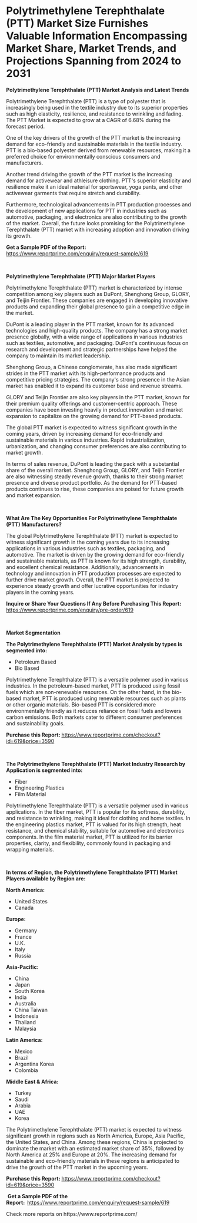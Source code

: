 <p><h1>Polytrimethylene Terephthalate (PTT) Market Size Furnishes Valuable Information Encompassing Market Share, Market Trends, and Projections Spanning from 2024 to 2031</h1></p><p><strong>Polytrimethylene Terephthalate (PTT) Market Analysis and Latest Trends</strong></p>
<p><p>Polytrimethylene Terephthalate (PTT) is a type of polyester that is increasingly being used in the textile industry due to its superior properties such as high elasticity, resilience, and resistance to wrinkling and fading. The PTT Market is expected to grow at a CAGR of 6.68% during the forecast period.</p><p>One of the key drivers of the growth of the PTT market is the increasing demand for eco-friendly and sustainable materials in the textile industry. PTT is a bio-based polyester derived from renewable resources, making it a preferred choice for environmentally conscious consumers and manufacturers.</p><p>Another trend driving the growth of the PTT market is the increasing demand for activewear and athleisure clothing. PTT's superior elasticity and resilience make it an ideal material for sportswear, yoga pants, and other activewear garments that require stretch and durability.</p><p>Furthermore, technological advancements in PTT production processes and the development of new applications for PTT in industries such as automotive, packaging, and electronics are also contributing to the growth of the market. Overall, the future looks promising for the Polytrimethylene Terephthalate (PTT) market with increasing adoption and innovation driving its growth.</p></p>
<p><strong>Get a Sample PDF of the Report:&nbsp;</strong> <a href="https://www.reportprime.com/enquiry/request-sample/619">https://www.reportprime.com/enquiry/request-sample/619</a></p>
<p>&nbsp;</p>
<p><strong>Polytrimethylene Terephthalate (PTT) Major Market Players</strong></p>
<p><p>Polytrimethylene Terephthalate (PTT) market is characterized by intense competition among key players such as DuPont, Shenghong Group, GLORY, and Teijin Frontier. These companies are engaged in developing innovative products and expanding their global presence to gain a competitive edge in the market.</p><p>DuPont is a leading player in the PTT market, known for its advanced technologies and high-quality products. The company has a strong market presence globally, with a wide range of applications in various industries such as textiles, automotive, and packaging. DuPont's continuous focus on research and development and strategic partnerships have helped the company to maintain its market leadership.</p><p>Shenghong Group, a Chinese conglomerate, has also made significant strides in the PTT market with its high-performance products and competitive pricing strategies. The company's strong presence in the Asian market has enabled it to expand its customer base and revenue streams.</p><p>GLORY and Teijin Frontier are also key players in the PTT market, known for their premium quality offerings and customer-centric approach. These companies have been investing heavily in product innovation and market expansion to capitalize on the growing demand for PTT-based products.</p><p>The global PTT market is expected to witness significant growth in the coming years, driven by increasing demand for eco-friendly and sustainable materials in various industries. Rapid industrialization, urbanization, and changing consumer preferences are also contributing to market growth.</p><p>In terms of sales revenue, DuPont is leading the pack with a substantial share of the overall market. Shenghong Group, GLORY, and Teijin Frontier are also witnessing steady revenue growth, thanks to their strong market presence and diverse product portfolio. As the demand for PTT-based products continues to rise, these companies are poised for future growth and market expansion.</p></p>
<p>&nbsp;</p>
<p><strong>What Are The Key Opportunities For Polytrimethylene Terephthalate (PTT) Manufacturers?</strong></p>
<p><p>The global Polytrimethylene Terephthalate (PTT) market is expected to witness significant growth in the coming years due to its increasing applications in various industries such as textiles, packaging, and automotive. The market is driven by the growing demand for eco-friendly and sustainable materials, as PTT is known for its high strength, durability, and excellent chemical resistance. Additionally, advancements in technology and innovation in PTT production processes are expected to further drive market growth. Overall, the PTT market is projected to experience steady growth and offer lucrative opportunities for industry players in the coming years.</p></p>
<p><strong>Inquire or Share Your Questions If Any Before Purchasing This Report:</strong> <a href="https://www.reportprime.com/enquiry/pre-order/619">https://www.reportprime.com/enquiry/pre-order/619</a></p>
<p>&nbsp;</p>
<p><strong>Market Segmentation</strong></p>
<p><strong>The Polytrimethylene Terephthalate (PTT) Market Analysis by types is segmented into:</strong></p>
<p><ul><li>Petroleum Based</li><li>Bio Based</li></ul></p>
<p><p>Polytrimethylene Terephthalate (PTT) is a versatile polymer used in various industries. In the petroleum-based market, PTT is produced using fossil fuels which are non-renewable resources. On the other hand, in the bio-based market, PTT is produced using renewable resources such as plants or other organic materials. Bio-based PTT is considered more environmentally friendly as it reduces reliance on fossil fuels and lowers carbon emissions. Both markets cater to different consumer preferences and sustainability goals.</p></p>
<p><strong>Purchase this Report:&nbsp;</strong><a href="https://www.reportprime.com/checkout?id=619&price=3590">https://www.reportprime.com/checkout?id=619&price=3590</a></p>
<p>&nbsp;</p>
<p><strong>The Polytrimethylene Terephthalate (PTT) Market Industry Research by Application is segmented into:</strong></p>
<p><ul><li>Fiber</li><li>Engineering Plastics</li><li>Film Material</li></ul></p>
<p><p>Polytrimethylene Terephthalate (PTT) is a versatile polymer used in various applications. In the fiber market, PTT is popular for its softness, durability, and resistance to wrinkling, making it ideal for clothing and home textiles. In the engineering plastics market, PTT is valued for its high strength, heat resistance, and chemical stability, suitable for automotive and electronics components. In the film material market, PTT is utilized for its barrier properties, clarity, and flexibility, commonly found in packaging and wrapping materials.</p></p>
<p>&nbsp;</p>
<p><strong>In terms of Region, the Polytrimethylene Terephthalate (PTT) Market Players available by Region are:</strong></p>
<p>
    <p> <strong> North America: </strong>
        <ul>
            <li>United States</li>
            <li>Canada</li>
        </ul>
        </p> 
    <p> <strong> Europe: </strong>
        <ul>
            <li>Germany</li>
            <li>France</li>
            <li>U.K.</li>
            <li>Italy</li>
            <li>Russia</li>
        </ul>
        </p> 
    <p> <strong> Asia-Pacific: </strong>
        <ul>
            <li>China</li>
            <li>Japan</li>
            <li>South Korea</li>
            <li>India</li>
            <li>Australia</li>
            <li>China Taiwan</li>
            <li>Indonesia</li>
            <li>Thailand</li>
            <li>Malaysia</li>
        </ul>
        </p> 
    <p> <strong> Latin America: </strong>
        <ul>
            <li>Mexico</li>
            <li>Brazil</li>
            <li>Argentina Korea</li>
            <li>Colombia</li>
        </ul>
        </p> 
    <p> <strong> Middle East & Africa: </strong>
        <ul>
            <li>Turkey</li>
            <li>Saudi</li>
            <li>Arabia</li>
            <li>UAE</li>
            <li>Korea</li>
        </ul>
    </p>
    </p>
<p><p>The Polytrimethylene Terephthalate (PTT) market is expected to witness significant growth in regions such as North America, Europe, Asia Pacific, the United States, and China. Among these regions, China is projected to dominate the market with an estimated market share of 35%, followed by North America at 25% and Europe at 20%. The increasing demand for sustainable and eco-friendly materials in these regions is anticipated to drive the growth of the PTT market in the upcoming years.</p></p>
<p><strong>Purchase this Report: </strong><a href="https://www.reportprime.com/checkout?id=619&price=3590">https://www.reportprime.com/checkout?id=619&price=3590</a></p>
<p>&nbsp;<strong>Get a Sample PDF of the Report:&nbsp;&nbsp;</strong><a href="https://www.reportprime.com/enquiry/request-sample/619">https://www.reportprime.com/enquiry/request-sample/619</a></p>
<p><strong></strong></p>
<p>Check more reports on https://www.reportprime.com/</p>